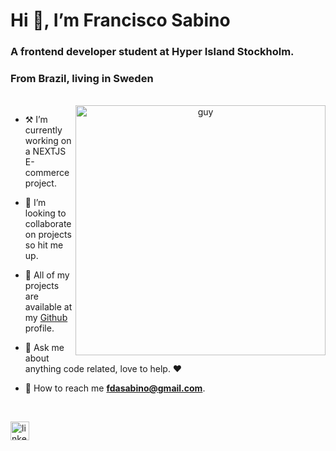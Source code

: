 <h1 align="left">Hi 👋, I’m Francisco Sabino </h1>
<h3 align="left">A frontend developer student at Hyper Island Stockholm.</h3>
<h3>From Brazil, living in Sweden</h3>

<br/>

<div align="center">
<img width="400" alt="guy" in a rolling chair” align="right" src="https://res.cloudinary.com/frank2021/image/upload/v1675172118/portfolio/pngwing.com_fszt7p.png">
</div>
<div align="left">

- ⚒️ I’m currently working on a NEXTJS E-commerce project. <br/>

- 🕺 I’m looking to collaborate on projects so hit me up. <br/>

- 📃 All of my projects are available at my <a href="https://github.com/fdasabino" target="_blank">Github</a> profile.<br/>

- 💭 Ask me about anything code related, love to help. ❤️ <br/>

- 📧 How to reach me **fdasabino@gmail.com**.<br/>
</div>

<br/>
<p align="left">
<a href="https://www.linkedin.com/in/francisco-sabino/" target="blank"><img align="center" src="https://raw.githubusercontent.com/rahuldkjain/github-profile-readme-generator/master/src/images/icons/Social/linked-in-alt.svg" alt="linkedin" height="30" width="30" /></a>
</p>
